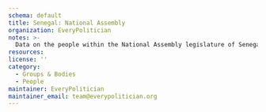```yaml
---
schema: default
title: Senegal: National Assembly
organization: EveryPolitician
notes: >-
  Data on the people within the National Assembly legislature of Senegal.
resources:
license: ''
category:
  - Groups & Bodies
  - People
maintainer: EveryPolitician
maintainer_email: team@everypolitician.org
---
```

